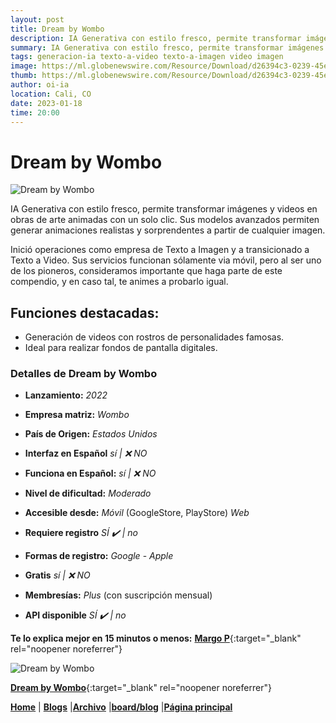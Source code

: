 ```yaml
---
layout: post
title: Dream by Wombo
description: IA Generativa con estilo fresco, permite transformar imágenes y videos en obras de arte animadas con un solo clic.
summary: IA Generativa con estilo fresco, permite transformar imágenes y videos en obras de arte animadas con un solo clic. Sus modelos avanzados permiten generar animaciones realistas y sorprendentes a partir de cualquier imagen.
tags: generacion-ia texto-a-video texto-a-imagen video imagen
image: https://ml.globenewswire.com/Resource/Download/d26394c3-0239-45e0-b89a-9128ddb30c27
thumb: https://ml.globenewswire.com/Resource/Download/d26394c3-0239-45e0-b89a-9128ddb30c27
author: oi-ia
location: Cali, CO
date: 2023-01-18
time: 20:00
---
```


# Dream by Wombo

![Dream by Wombo](https://ml.globenewswire.com/Resource/Download/d26394c3-0239-45e0-b89a-9128ddb30c27)

IA Generativa con estilo fresco, permite transformar imágenes y videos en obras de arte animadas con un solo clic. Sus modelos avanzados permiten generar animaciones realistas y sorprendentes a partir de cualquier imagen.

Inició operaciones como empresa de Texto a Imagen y a transicionado a Texto a Video. Sus servicios funcionan sólamente via móvil, pero al ser uno de los pioneros, consideramos importante que haga parte de este compendio, y en caso tal, te animes a probarlo igual.

## Funciones destacadas:

- Generación de videos con rostros de personalidades famosas.
- Ideal para realizar fondos de pantalla digitales.

### Detalles de Dream by Wombo

- **Lanzamiento:**
  _2022_

- **Empresa matriz:**
  _Wombo_

- **País de Origen:**
  _Estados Unidos_

- **Interfaz en Español**
  _sí | ❌ NO_

- **Funciona en Español:**
  _sí | ❌ NO_

- **Nivel de dificultad:**
  _Moderado_

- **Accesible desde:**
  _Móvil_ (GoogleStore, PlayStore)
  _Web_

- **Requiere registro**
  _SÍ ✔️ | no_

- **Formas de registro:**
  _Google_ - _Apple_

- **Gratis**
  _sí | ❌ NO_

- **Membresías:**
  _Plus_ (con suscripción mensual)

- **API disponible**
  _SÍ ✔️ | no_

**Te lo explica mejor en 15 minutos o menos:**
[**Margo P**](https://www.youtube.com/watch?v=Q-101bP_vp8){:target="\_blank" rel="noopener noreferrer"}

![Dream by Wombo](https://ml.globenewswire.com/Resource/Download/d26394c3-0239-45e0-b89a-9128ddb30c27)

[**Dream by Wombo**](https://www.w.ai/){:target="\_blank" rel="noopener noreferrer"}

[**Home**](https://lucfreelance.github.io/board/) | [**Blogs**](https://oportunidadesilimitadas.com/blogs/_site/index.html) |[**Archivo**](https://lucfreelance.github.io/board/archive/) |[**board/blog**](https://lucfreelance.github.io/board/blog/) |[**Página principal**](https://oportunidadesilimitadas.com)

